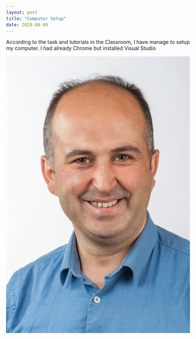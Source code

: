```yaml
---
layout: post
title: "Computer Setup"
date: 2020-08-09
---
```


According to the task and tutorials in  the Classroom, I have manage to setup my computer. I had already Chrome but installed Visual Studio

<img src="/Images/FotoFatih.png" alt="AriFatih">


